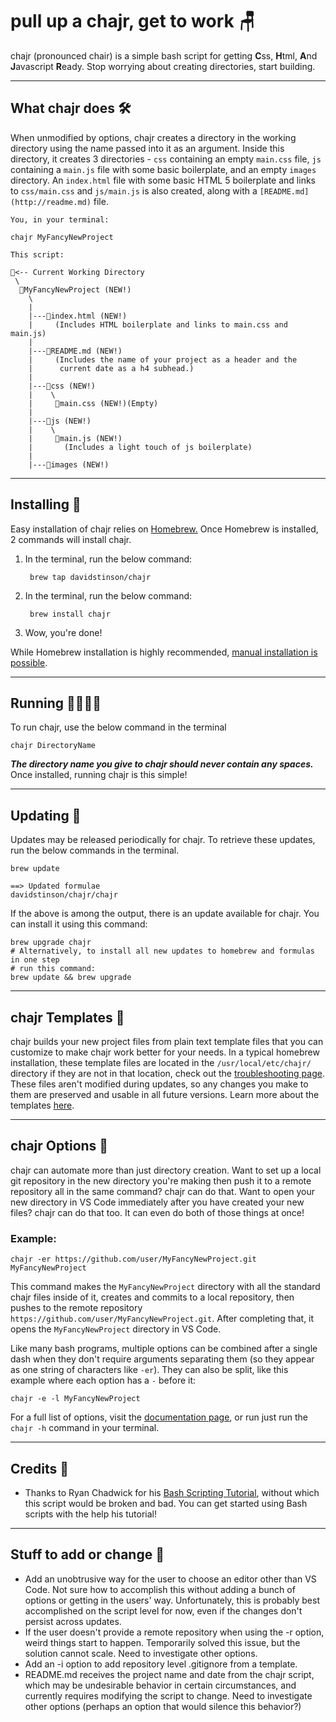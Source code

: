# pull up a chajr, get to work 🪑

chajr (pronounced chair) is a simple bash script for getting **C**ss, **H**tml, **A**nd **J**avascript **R**eady. Stop worrying about creating directories, start building.

---

## What chajr does 🛠

When unmodified by options, chajr creates a directory in the working directory using the name passed into it as an argument. Inside this directory, it creates 3 directories - `css` containing an empty `main.css` file, `js` containing a `main.js` file with some basic boilerplate, and an empty `images` directory.  An `index.html` file with some basic HTML 5 boilerplate and links to `css/main.css` and `js/main.js` is also created, along with a `[README.md](http://readme.md)` file.

    You, in your terminal:
    
    chajr MyFancyNewProject
    
    This script:
    
    📂<-- Current Working Directory
     \
      📁MyFancyNewProject (NEW!)
        \
        |
        |---📄index.html (NEW!) 
        |     (Includes HTML boilerplate and links to main.css and main.js)
        |
        |---📄README.md (NEW!)
        |     (Includes the name of your project as a header and the 
        |      current date as a h4 subhead.)
        |
        |---📁css (NEW!)
        |    \
        |     📄main.css (NEW!)(Empty)
        |
        |---📁js (NEW!)
        |    \
        |     📄main.js (NEW!)
        |       (Includes a light touch of js boilerplate)
        |
        |---📁images (NEW!)

---

## Installing 📲

Easy installation of chajr relies on [Homebrew.](https://brew.sh/) Once Homebrew is installed, 2 commands will install chajr.

1. In the terminal, run the below command:

        brew tap davidstinson/chajr

2. In the terminal, run the below command:

        brew install chajr

3. Wow, you're done!

While Homebrew installation is highly recommended, [manual installation is possible](https://github.com/DavidStinson/chajr/wiki/Advanced-Installation).

---

## Running 🏃‍♀️🏃‍♂️

To run chajr, use the below command in the terminal

    chajr DirectoryName

***The directory name you give to chajr should never contain any spaces.*** Once installed, running chajr is this simple!

---

## Updating 🎁

Updates may be released periodically for chajr. To retrieve these updates, run the below commands in the terminal.

    brew update

    ==> Updated formulae
    davidstinson/chajr/chajr

If the above is among the output, there is an update available for chajr. You can install it using this command:

    brew upgrade chajr
    # Alternatively, to install all new updates to homebrew and formulas in one step 
    # run this command:
    brew update && brew upgrade

---

## chajr Templates 📃

chajr builds your new project files from plain text template files that you can customize to make chajr work better for your needs. In a typical homebrew installation, these template files are located in the `/usr/local/etc/chajr/` directory if they are not in that location, check out the [troubleshooting page](https://github.com/DavidStinson/chajr/wiki/Troubleshooting). These files aren't modified during updates, so any changes you make to them are preserved and usable in all future versions. Learn more about the templates [here](https://github.com/DavidStinson/chajr/wiki/File-Templates-and-Configuration).

---

## chajr Options 🎨

chajr can automate more than just directory creation. Want to set up a local git repository in the new directory you're making then push it to a remote repository all in the same command? chajr can do that. Want to open your new directory in VS Code immediately after you have created your new files? chajr can do that too. It can even do both of those things at once!

### Example:

    chajr -er https://github.com/user/MyFancyNewProject.git MyFancyNewProject

This command makes the `MyFancyNewProject` directory with all the standard chajr files inside of it, creates and commits to a local repository, then pushes to the remote repository `https://github.com/user/MyFancyNewProject.git`. After completing that, it opens the `MyFancyNewProject` directory in VS Code. 

Like many bash programs, multiple options can be combined after a single dash when they don't require arguments separating them (so they appear as one string of characters like `-er`). They can also be split, like this example where each option has a `-` before it:

    chajr -e -l MyFancyNewProject

For a full list of options, visit the [documentation page](https://github.com/DavidStinson/chajr/wiki/Documentation), or run just run the `chajr -h` command in your terminal.

---

## Credits 🙌

- Thanks to Ryan Chadwick for his [Bash Scripting Tutorial](https://ryanstutorials.net/bash-scripting-tutorial/), without which this script would be broken and bad. You can get started using Bash scripts with the help his tutorial!

---

## Stuff to add or change 🚀

- Add an unobtrusive way for the user to choose an editor other than VS Code. Not sure how to accomplish this without adding a bunch of options or getting in the users' way. Unfortunately, this is probably best accomplished on the script level for now, even if the changes don't persist across updates.
- If the user doesn't provide a remote repository when using the -r option, weird things start to happen. Temporarily solved this issue, but the solution cannot scale. Need to investigate other options.
- Add an -i option to add repository level .gitignore from a template.
- README.md receives the project name and date from the chajr script, which may be undesirable behavior in certain circumstances, and currently requires modifying the script to change. Need to investigate other options (perhaps an option that would silence this behavior?)